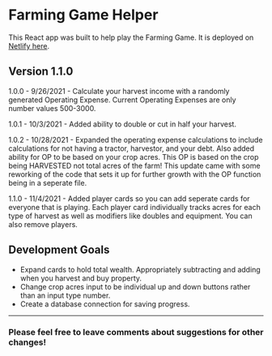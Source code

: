# Farming Game Helper

This React app was built to help play the Farming Game. It is deployed on [Netlify here](https://farming-game-helper.netlify.app/).

## Version 1.1.0

1.0.0 - 9/26/2021 - Calculate your harvest income with a randomly generated Operating Expense. Current Operating Expenses are only number values 500-3000.

1.0.1 - 10/3/2021 - Added ability to double or cut in half your harvest.

1.0.2 - 10/28/2021 - Expanded the operating expense calculations to include calculations for not having a tractor, harvestor, and your debt. Also added ability for OP to be based on your crop acres. This OP is based on the crop being HARVESTED not total acres of the farm! This update came with some reworking of the code that sets it up for further growth with the OP function being in a seperate file.

1.1.0 - 11/4/2021 - Added player cards so you can add seperate cards for everyone that is playing. Each player card individually tracks acres for each type of harvest as well as modifiers like doubles and equipment. You can also remove players.

## Development Goals

- Expand cards to hold total wealth. Appropriately subtracting and adding when you harvest and buy property.
- Change crop acres input to be individual up and down buttons rather than an input type number.
- Create a database connection for saving progress.

---

### Please feel free to leave comments about suggestions for other changes!
